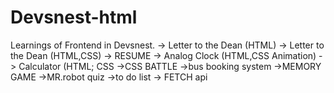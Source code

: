 # Devsnest-html
 Learnings of Frontend in Devsnest.
 -> Letter to the Dean (HTML)
 -> Letter to the Dean (HTML,CSS)
 -> RESUME
 -> Analog Clock (HTML,CSS Animation)
 -> Calculator (HTML; CSS
->CSS BATTLE
->bus booking system
->MEMORY GAME
->MR.robot quiz
->to do list
-> FETCH api